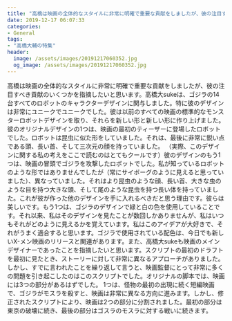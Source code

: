 ```yaml
---
title: "高橋は映画の全体的なスタイルに非常に明確で重要な貢献をしましたが、彼の注目すべき貢献のいくつかを指摘したいと思います。"
date: 2019-12-17 06:07:33
categories:
- General
tags:
- "高橋大輔の特集"
header:
  image: /assets/images/20191217060352.jpg
  og_image: /assets/images/20191217060352.jpg
---
```


高橋は映画の全体的なスタイルに非常に明確で重要な貢献をしましたが、彼の注目すべき貢献のいくつかを指摘したいと思います。高橋大sukeは、ゴジラの14台すべてのロボットのキャラクターデザインに関与しました。特に彼のデザインは非常にユニークでユニークでした。彼は以前のすべての映画の標準的なモンスターロボットデザインを取り、それらを新しい形と新しい形に作り上げました。彼のオリジナルデザインの1つは、映画の最初のティーザーに登場したロボットでした。ロボットは昆虫に似た形をしていました。それは、最後に非常に鋭い点である頭、長い首、そして三次元の顔を持っていました。 （実際、このデザインに関する私の考えをここで読むのはとてもクールです）彼のデザインのもう1つは、映画の冒頭でゴジラを攻撃したロボットでした。私が知っているロボットのような形ではありませんでしたが（常にサイボーグのように見えると思っていました）、異なっていました。それはより昆虫のような顔、長い首、大きな虫のような目を持つ大きな頭、そして尾のような昆虫を持つ長い体を持っていました。これが彼が作った他のデザインを手に入れるべきだと思う理由です。彼らは美しいです。もう1つは、ゴジラのデザインで緑と白の色を使用していることです。それ以来、私はそのデザインを見たことが数回しかありませんが、私はいつもそれがどのように見えるかを覚えています。私はこのアイデアが大好きで、それがうまく適合すると思います。ゴジラで使用されている配色は、今日でも新しいX-メン映画のリリースと関連があります。また、高橋大sukeも映画のメインデザイナーであったことを指摘したいと思います。スクリプトの最初のドラフトを最初に見たとき、ストーリーに対して非常に異なるアプローチがありました。しかし、すでに言われたことを繰り返して言うと、映画監督にとって非常に多くの問題を引き起こしたのはこのスクリプトでした。オリジナルの脚本では、映画には3つの部分があるはずでした。 1つは、怪物の最初の出現に続く短編映画で、ゴジラがモスラを殺すと、映画は非常に異なる方向に進みます。しかし、修正されたスクリプトにより、映画は2つの部分に分割されました。最初の部分は東京の破壊に続き、最後の部分はゴスラのモスラに対する戦いに続きます。
